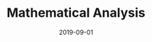 ---
title: "Mathematical Analysis"
collection: teaching
type: "Teaching assistant"
permalink: /teaching/2019-fall
venue: "Renmin University of China"
date: 2019-09-01
---